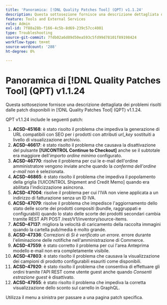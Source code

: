 ```yaml
---
title: 'Panoramica: [!DNL Quality Patches Tool] (QPT) v1.1.24'
description: Questa sottosezione fornisce una descrizione dettagliata dei problemi risolti dalle patch disponibili in  [!DNL Quality Patches Tool] (QPT) v1.1.24.
feature: Tools and External Services
role: Admin
exl-id: 7f88a28b-f166-4c5b-8d69-239c57cc4001
type: Troubleshooting
source-git-commit: 7fdb02a6d89d50ea593c5fd99d78101f89198424
workflow-type: tm+mt
source-wordcount: '288'
ht-degree: 0%

---
```


# Panoramica di [!DNL Quality Patches Tool] (QPT) v1.1.24

Questa sottosezione fornisce una descrizione dettagliata dei problemi risolti dalle patch disponibili in [!DNL Quality Patches Tool] (QPT) v1.1.24.

QPT v1.1.24 include le seguenti patch:

1. **ACSD-45168**: è stato risolto il problema che impediva la generazione di URL compatibili con SEO per i prodotti con attributi *url_key* sostituiti a livello di visualizzazione archivio.
1. **ACSD-46617**: è stato risolto il problema che causava la disattivazione del pulsante **[!UICONTROL Continue to Checkout]** anche se il subtotale era maggiore dell&#39;*importo ordine minimo* configurato.
1. **ACSD-46770**: risolve il problema per cui le e-mail dell&#39;ordine amministratore vengono inviate anche quando la *conferma dell&#39;ordine e-mail* non è selezionata.
1. **ACSD-46865**: è stato risolto il problema che impediva il popolamento della griglia [!UICONTROL Shipment and Credit Memo] quando era abilitata l&#39;indicizzazione asincrona.
1. **ACSD-47004**: risolve il problema per cui l&#39;IVA non viene applicata a un indirizzo di fatturazione senza un ID IVA.
1. **ACSD-47079**: risolve il problema che impedisce l&#39;aggiornamento dello stato delle scorte dei prodotti compositi (bundle, raggruppati e configurabili) quando lo stato delle scorte dei prodotti secondari cambia tramite REST API POST /rest/V1/inventory/source-items.
1. **ACSD-47137**: migliora la velocità di caricamento della raccolta immagini quando la cartella pub/media è molto grande.
1. **ACSD-47336**: Correzioni di *Si è verificato un errore.* errore durante l&#39;eliminazione delle notifiche nell&#39;amministrazione di Commerce.
1. **ACSD-47559**: è stato corretto il problema per cui l&#39;area Anteprima modello e-mail non era completamente visibile.
1. **ACSD-47803**: è stato risolto il problema che causava la visualizzazione dei campioni di prodotto configurabili esauriti come disponibili.
1. **ACSD-47920**: è stato risolto il problema che consentiva di effettuare gli ordini tramite l&#39;API REST come utente guest anche quando *Consenti estrazione guest* è disattivato.
1. **ACSD-47955**: è stato risolto il problema che impediva la corretta visualizzazione dello sconto sul carrello in GraphQL.

Utilizza il menu a sinistra per passare a una pagina patch specifica.
